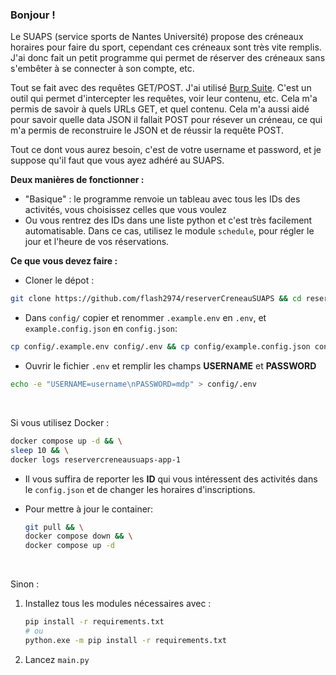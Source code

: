 ### Bonjour !
Le SUAPS (service sports de Nantes Université) propose des créneaux horaires pour faire du sport, cependant ces créneaux sont très vite remplis.
J'ai donc fait un petit programme qui permet de réserver des créneaux sans s'embêter à se connecter à son compte, etc.

Tout se fait avec des requêtes GET/POST. J'ai utilisé [Burp Suite](https://portswigger.net/burp/releases/professional-community-2024-8-5?requestededition=community&requestedplatform=). C'est un outil qui permet d'intercepter les requêtes, voir leur contenu, etc. Cela m'a permis de savoir à quels URLs GET, et quel contenu. Cela m'a aussi aidé pour savoir quelle data JSON il fallait POST pour résever un créneau, ce qui m'a permis de reconstruire le JSON et de réussir la requête POST.

Tout ce dont vous aurez besoin, c'est de votre username et password, et je suppose qu'il faut que vous ayez adhéré au SUAPS.

**Deux manières de fonctionner :**
- "Basique" : le programme renvoie un tableau avec tous les IDs des activités, vous choisissez celles que vous voulez
- Ou vous rentrez des IDs dans une liste python et c'est très facilement automatisable. Dans ce cas, utilisez le module `schedule`, pour régler le jour et l'heure de vos réservations.

**Ce que vous devez faire :**
- Cloner le dépot :
```bash
git clone https://github.com/flash2974/reserverCreneauSUAPS && cd reserverCreneauSUAPS/
```
- Dans `config/` copier et renommer `.example.env` en `.env`, et `example.config.json` en `config.json`: 
```bash
cp config/.example.env config/.env && cp config/example.config.json config/config.json
```
- Ouvrir le fichier `.env` et remplir les champs **USERNAME** et **PASSWORD**
```bash
echo -e "USERNAME=username\nPASSWORD=mdp" > config/.env
```

<br>

Si vous utilisez Docker :
```bash
docker compose up -d && \
sleep 10 && \
docker logs reservercreneausuaps-app-1
```
- Il vous suffira de reporter les **ID** qui vous intéressent des activités dans le `config.json` et de changer les horaires d'inscriptions.
- Pour mettre à jour le container:

    ```bash
    git pull && \
    docker compose down && \
    docker compose up -d
    ```

<br>

Sinon :
1. Installez tous les modules nécessaires avec :
    ```bash
    pip install -r requirements.txt
    # ou
    python.exe -m pip install -r requirements.txt
    ```

2. Lancez `main.py`
